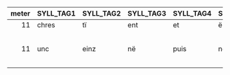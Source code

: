 | meter|SYLL_TAG1 |SYLL_TAG2 |SYLL_TAG3 |SYLL_TAG4 |SYLL_TAG5 |SYLL_TAG6 |SYLL_TAG7 |SYLL_TAG8 |SYLL_TAG9 |SYLL_TAG10 |SYLL_TAG11 |SYLL_TAG12 | NUM_L|COMMENTS|
|-----:|:---------|:---------|:---------|:---------|:---------|:---------|:---------|:---------|:---------|:----------|:----------|:----------|-----:|:------|
|    11|chres     |tï        |ent       |et        |ë         |puis      |te        |a         |me        |rai        |sem        |pres       |  3593|YES|
|    11|unc       |einz      |në        |puis      |në        |fut       |si        |fort      |a         |jus        |te         |e          |  3390|No, bug because of PAM fragmentation|
